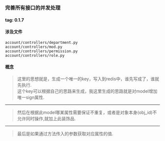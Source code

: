 ### 完善所有接口的并发处理
#### tag: 0.1.7
#### 涉及文件
```
account/controllers/department.py
account/controllers/mod.py
account/controllers/permission.py
account/controllers/role.py
```
#### 概念
> 这里的思想就是，生成一个唯一的key，写入到redis中，谁先写成了，谁就先执行.  
> 这个key可以根据自己的思路来生成，我这里生成的思路就是对model增加唯一sign属性.  
------
> 然后在根据此model哪某属性需要保证不重复，或者是对象本身(obj_id)不允许同时操作,就加上此装饰品.  
------
> 最后是如果通过方法传入的参数获取对应属性的值.  
